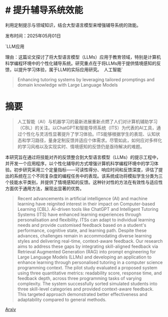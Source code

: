 # # 提升辅导系统效能
利用定制提示与领域知识，结合大型语言模型来增强辅导系统的效能。

发布时间：2025年05月01日

`LLM应用

理由：这篇论文探讨了将大型语言模型（LLMs）应用于教育领域，特别是计算机科学编程环境中的个性化辅导系统。研究重点在于将LLMs用于提供情境感知的反馈，以提升学习体验，属于LLM的实际应用研究。` `人工智能`

> Enhancing tutoring systems by leveraging tailored promptings and domain knowledge with Large Language Models

# 摘要

> 人工智能（AI）与机器学习的最新进展重新点燃了人们对计算机辅助学习（CBL）的关注。以ChatGPT和智能导师系统（ITS）为代表的AI工具，通过个性化与灵活性显著提升了学习体验。ITS能够根据学生的表现、认知状态和学习路径，量身定制反馈并适应个体需求。尽管如此，如何应对多样化的学习风格以及实现实时、情境感知的反馈仍是亟待解决的难题。

本研究旨在通过将技能对齐的反馈整合到大型语言模型（LLMs）的提示工程中，并开发一个应用程序，以个性化辅导的方式增强计算机科学编程环境中的学习体验。初步研究采用三个定量指标——可读性得分、响应时间和反馈深度，评估了提出的系统在三个不同复杂度的编程任务中的表现。该系统成功将模拟学生分类为三个技能水平类别，并提供了情境感知的反馈。这种针对性的方法在有效性与适应性方面优于通用方法，展现出显著的优势。

> Recent advancements in artificial intelligence (AI) and machine learning have reignited interest in their impact on Computer-based Learning (CBL). AI-driven tools like ChatGPT and Intelligent Tutoring Systems (ITS) have enhanced learning experiences through personalisation and flexibility. ITSs can adapt to individual learning needs and provide customised feedback based on a student's performance, cognitive state, and learning path. Despite these advances, challenges remain in accommodating diverse learning styles and delivering real-time, context-aware feedback. Our research aims to address these gaps by integrating skill-aligned feedback via Retrieval Augmented Generation (RAG) into prompt engineering for Large Language Models (LLMs) and developing an application to enhance learning through personalised tutoring in a computer science programming context. The pilot study evaluated a proposed system using three quantitative metrics: readability score, response time, and feedback depth, across three programming tasks of varying complexity. The system successfully sorted simulated students into three skill-level categories and provided context-aware feedback. This targeted approach demonstrated better effectiveness and adaptability compared to general methods.

[Arxiv](https://arxiv.org/abs/2505.02849)